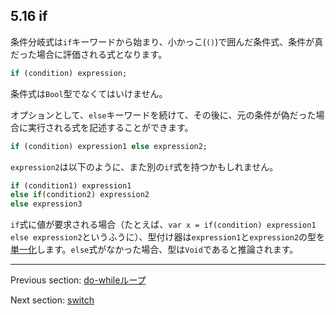 ## 5.16 if

条件分岐式は`if`キーワードから始まり、小かっこ(`()`)で囲んだ条件式、条件が真だった場合に評価される式となります。

```haxe
if (condition) expression;
```

条件式は`Bool`型でなくてはいけません。

オプションとして、`else`キーワードを続けて、その後に、元の条件が偽だった場合に実行される式を記述することができます。

```haxe
if (condition) expression1 else expression2;
```

`expression2`は以下のように、また別の`if`式を持つかもしれません。

```haxe
if (condition1) expression1
else if(condition2) expression2
else expression3
```

`if`式に値が要求される場合（たとえば、`var x = if(condition) expression1 else expression2`というふうに）、型付け器は`expression1`と`expression2`の型を[単一化](type-system-unification.md)します。`else`式がなかった場合、型は`Void`であると推論されます。

---

Previous section: [do-whileループ](expression-do-while.md)

Next section: [switch](expression-switch.md)